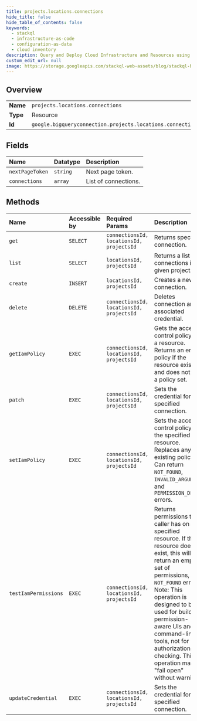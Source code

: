 ```yaml
---
title: projects.locations.connections
hide_title: false
hide_table_of_contents: false
keywords:
  - stackql
  - infrastructure-as-code
  - configuration-as-data
  - cloud inventory
description: Query and Deploy Cloud Infrastructure and Resources using SQL
custom_edit_url: null
image: https://storage.googleapis.com/stackql-web-assets/blog/stackql-blog-post-featured-image.png
---
```

  
    

## Overview
<table><tbody>
<tr><td><b>Name</b></td><td><code>projects.locations.connections</code></td></tr>
<tr><td><b>Type</b></td><td>Resource</td></tr>
<tr><td><b>Id</b></td><td><code>google.bigqueryconnection.projects.locations.connections</code></td></tr>
</tbody></table>

## Fields
| Name | Datatype | Description |
|:-----|:---------|:------------|
| `nextPageToken` | `string` | Next page token. |
| `connections` | `array` | List of connections. |
## Methods
| Name | Accessible by | Required Params | Description |
|:-----|:--------------|:----------------|:------------|
| `get` | `SELECT` | `connectionsId, locationsId, projectsId` | Returns specified connection. |
| `list` | `SELECT` | `locationsId, projectsId` | Returns a list of connections in the given project. |
| `create` | `INSERT` | `locationsId, projectsId` | Creates a new connection. |
| `delete` | `DELETE` | `connectionsId, locationsId, projectsId` | Deletes connection and associated credential. |
| `getIamPolicy` | `EXEC` | `connectionsId, locationsId, projectsId` | Gets the access control policy for a resource. Returns an empty policy if the resource exists and does not have a policy set. |
| `patch` | `EXEC` | `connectionsId, locationsId, projectsId` | Sets the credential for the specified connection. |
| `setIamPolicy` | `EXEC` | `connectionsId, locationsId, projectsId` | Sets the access control policy on the specified resource. Replaces any existing policy. Can return `NOT_FOUND`, `INVALID_ARGUMENT`, and `PERMISSION_DENIED` errors. |
| `testIamPermissions` | `EXEC` | `connectionsId, locationsId, projectsId` | Returns permissions that a caller has on the specified resource. If the resource does not exist, this will return an empty set of permissions, not a `NOT_FOUND` error. Note: This operation is designed to be used for building permission-aware UIs and command-line tools, not for authorization checking. This operation may "fail open" without warning. |
| `updateCredential` | `EXEC` | `connectionsId, locationsId, projectsId` | Sets the credential for the specified connection. |
